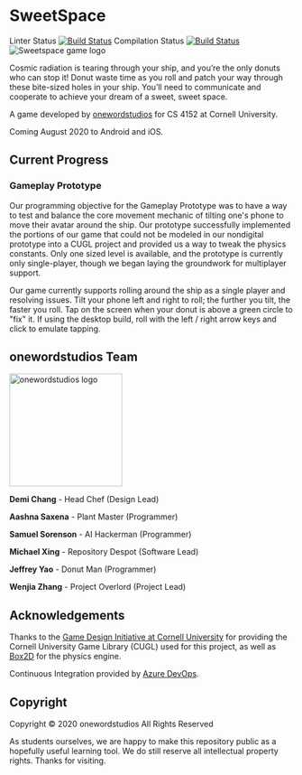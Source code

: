 # SweetSpace

Linter Status [![Build Status](https://dev.azure.com/onewordstudios/sweetspace/_apis/build/status/sweetspace-lint?branchName=master)](https://dev.azure.com/onewordstudios/sweetspace/_build/latest?definitionId=2&branchName=master)
Compilation Status [![Build Status](https://dev.azure.com/onewordstudios/sweetspace/_apis/build/status/sweetspace-compile?branchName=master)](https://dev.azure.com/onewordstudios/sweetspace/_build/latest?definitionId=4&branchName=master)
![Sweetspace game logo](http://onewordstudios.fun/sweetspace/sweetspace_hero.png "Sweetspace - game logo")

Cosmic radiation is tearing through your ship, and you’re the only donuts who can stop it! Donut waste time as you roll and patch your way through these bite-sized holes in your ship. You’ll need to communicate and cooperate to achieve your dream of a sweet, sweet space.

A game developed by [onewordstudios](https://onewordstudios.fun) for CS 4152 at Cornell University.

Coming August 2020 to Android and iOS.

## Current Progress

### Gameplay Prototype

Our programming objective for the Gameplay Prototype was to have a way to test and balance the core movement mechanic of tilting one's phone to move their avatar around the ship. Our prototype successfully implemented the portions of our game that could not be modeled in our nondigital prototype into a CUGL project and provided us a way to tweak the physics constants. Only one sized level is available, and the prototype is currently only single-player, though we began laying the groundwork for multiplayer support.

Our game currently supports rolling around the ship as a single player and resolving issues. Tilt your phone left and right to roll; the further you tilt, the faster you roll. Tap on the screen when your donut is above a green circle to "fix" it. If using the desktop build, roll with the left / right arrow keys and click to emulate tapping.

## onewordstudios Team

<a href="https://onewordstudios.fun"><img src="https://xingmichael.com/School/flourish/studioSmall.png" alt="onewordstudios logo" width="200"/></a>

**Demi Chang** - Head Chef (Design Lead)

**Aashna Saxena** - Plant Master (Programmer)

**Samuel Sorenson** - AI Hackerman (Programmer)

**Michael Xing** - Repository Despot (Software Lead)

**Jeffrey Yao** - Donut Man (Programmer)

**Wenjia Zhang** - Project Overlord (Project Lead)

## Acknowledgements

Thanks to the [Game Design Initiative at Cornell University](https://gdiac.cis.cornell.edu/) for providing the Cornell University Game Library (CUGL) used for this project, as well as [Box2D](https://box2d.org/) for the physics engine.

Continuous Integration provided by [Azure DevOps](https://azure.microsoft.com/en-us/services/devops/).

## Copyright

Copyright © 2020 onewordstudios
All Rights Reserved

As students ourselves, we are happy to make this repository public as a hopefully useful learning tool. We do still reserve all intellectual property rights. Thanks for visiting.
